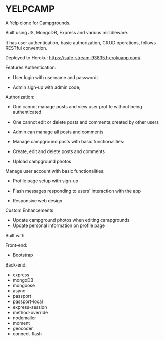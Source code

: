 # YELPCAMP
A Yelp clone for Campgrounds.

Built using JS, MongoDB, Express and various middleware.

It has user authentication, basic authorization, CRUD operations, follows RESTful convention.

Deployed to Heroku: 
https://safe-stream-93835.herokuapp.com/

Features
Authentication:

* User login with username and password;

* Admin sign-up with admin code;

Authorization:

* One cannot manage posts and view user profile without being authenticated

* One cannot edit or delete posts and comments created by other users

* Admin can manage all posts and comments

* Manage campground posts with basic functionalities:

* Create, edit and delete posts and comments

* Upload campground photos

Manage user account with basic functionalities:

* Profile page setup with sign-up

* Flash messages responding to users' interaction with the app

* Responsive web design

Custom Enhancements
* Update campground photos when editing campgrounds
* Update personal information on profile page

Built with

Front-end:
* Bootstrap

Back-end:
* express
* mongoDB
* mongoose
* async
* passport
* passport-local
* express-session
* method-override
* nodemailer
* moment
* geocoder
* connect-flash
